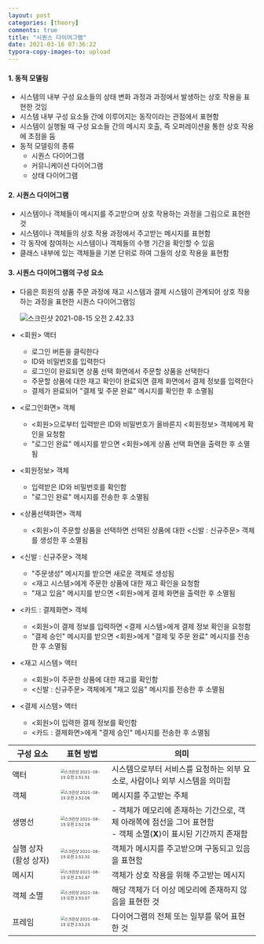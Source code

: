 ```yaml
---
layout: post
categories: [theory]
comments: true
title: "시퀀스 다이어그램"
date: 2021-03-16 07:36:22 
typora-copy-images-to: upload
---
```


#### 1. 동적 모델링

- 시스템의 내부 구성 요소들의 상태 변화 과정과 과정에서 발생하는 상호 작용을 표현한 것임
- 시스템 내부 구성 요소들 간에 이루어지는 동작이라는 관점에서 표현함
- 시스템이 실행될 때 구성 요소들 간의 메시지 호출, 즉 오퍼레이션을 통한 상호 작용에 초점을 둠
- 동적 모델링의 종류
  - 시퀀스 다이어그램
  - 커뮤니케이션 다이어그램
  - 상태 다이어그램

#### 2. 시퀀스 다이어그램

- 시스템이나 객체들이 메시지를 주고받으며 상호 작용하는 과정을 그림으로 표현한 것
- 시스템이나 객체들의 상호 작용 과정에서 주고받는 메시지를 표현함
- 각 동작에 참여하는 시스템이나 객체들의 수행 기간을 확인할 수 있음
- 클래스 내부에 있는 객체들을 기본 단위로 하여 그들의 상호 작용을 표현함

#### 3. 시퀀스 다이어그램의 구성 요소

- 다음은 회원의 상품 주문 과정에 재고 시스템과 결제 시스템이 관계되어 상호 작용하는 과정을 표현한 시퀀스 다이어그램임

  ![스크린샷 2021-08-15 오전 2.42.33](https://tva1.sinaimg.cn/large/008i3skNgy1gtgudw4j7jj619c0u0jy902.jpg)

- <회원> 액터
  - 로그인 버튼을 클릭한다
  - ID와 비밀번호를 입력한다
  - 로그인이 완료되면 상품 선택 화면에서 주문할 상품을 선택한다
  - 주문할 상품에 대한 재고 확인이 완료되면 결제 화면에서 결제 정보를 입력한다
  - 결제가 완료되어 "결제 및 주문 완료" 메시지를 확인한 후 소멸됨
- <로그인화면> 객체
  - <회원>으로부터 입력받은 ID와 비밀번호가 올바른지 <회원정보> 객체에게 확인을 요청함
  - "로그인 완료" 메시지를 받으면 <회원>에게 상품 선택 화면을 출력한 후 소멸됨
- <회원정보> 객체
  - 입력받은 ID와 비밀번호를 확인함
  - "로그인 완료" 메시지를 전송한 후 소멸됨
- <상품선택화면> 객체
  - <회원>이 주문할 상품을 선택하면 선택된 상품에 대한 <신발 : 신규주문> 객체를 생성한 후 소멸됨
- <신발 : 신규주문> 객체
  - "주문생성" 메시지를 받으면 새로운 객체로 생성됨
  - <재고 시스템>에게 주문한 상품에 대한 재고 확인을 요청함
  - "재고 있음" 메시지를 받으면 <회원>에게 결제 화면을 출력한 후 소멸됨
- <카드 : 결제화면> 객체
  - <회원>이 결제 정보를 입력하면 <결제 시스템>에게 결제 정보 확인을 요청함
  - "결제 승인" 메시지를 받으면 <회원>에게 "결제 및 주문 완료" 메시지를 전송한 후 소멸됨
- <재고 시스템> 액터
  - <회원>이 주문한 상품에 대한 재고를 확인함
  - <신발 : 신규주문> 객체에게 "재고 있음" 메시지를 전송한 후 소멸됨
- <결제 시스템> 액터
  - <회원>이 입력한 결제 정보를 확인함
  - <카드 : 결제화면>에게 "결제 승인" 메시지를 전송한 후 소멸됨

| 구성 요소            | 표현 방법                                                    | 의미                                                         |
| -------------------- | ------------------------------------------------------------ | ------------------------------------------------------------ |
| 액터                 | <img src="https://tva1.sinaimg.cn/large/008i3skNgy1gtgunjoem5j604804wjr702.jpg" alt="스크린샷 2021-08-15 오전 2.51.51" style="zoom:50%;" /> | 시스템으로부터 서비스를 요청하는 외부 요소로, 사람이나 외부 시스템을 의미함 |
| 객체                 | <img src="https://tva1.sinaimg.cn/large/008i3skNgy1gtgunssjpsj607o036jr902.jpg" alt="스크린샷 2021-08-15 오전 2.52.06" style="zoom:50%;" /> | 메시지를 주고받는 주체                                       |
| 생명선               | <img src="https://tva1.sinaimg.cn/large/008i3skNgy1gtguo0962oj603q04s74202.jpg" alt="스크린샷 2021-08-15 오전 2.52.19" style="zoom:50%;" /> | - 객체가 메모리에 존재하는 기간으로, 객체 아래쪽에 점선을 그어 표현함<br />- 객체 소멸(**X**)이 표시된 기간까지 존재함 |
| 실행 상자(활성 상자) | <img src="https://tva1.sinaimg.cn/large/008i3skNgy1gtguo99ehbj604e09ia9y02.jpg" alt="스크린샷 2021-08-15 오전 2.52.32" style="zoom:50%;" /> | 객체가 메시지를 주고받으며 구동되고 있음을 표현함            |
| 메시지               | <img src="https://tva1.sinaimg.cn/large/008i3skNgy1gtguohrsswj608q04iwef02.jpg" alt="스크린샷 2021-08-15 오전 2.52.47" style="zoom:50%;" /> | 객체가 상호 작용을 위해 주고받는 메시지                      |
| 객체 소멸            | <img src="https://tva1.sinaimg.cn/large/008i3skNgy1gtguou7togj605203kglf02.jpg" alt="스크린샷 2021-08-15 오전 2.53.07" style="zoom:50%;" /> | 해당 객체가 더 이상 메모리에 존재하지 않음을 표현한 것       |
| 프레임               | <img src="https://tva1.sinaimg.cn/large/008i3skNgy1gtgup4nfecj608s054t8q02.jpg" alt="스크린샷 2021-08-15 오전 2.53.23" style="zoom:50%;" /> | 다이어그램의 전체 또는 일부를 묶어 표현한 것                 |

